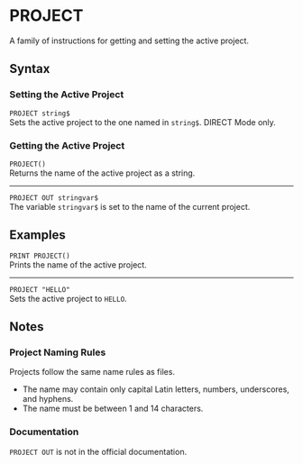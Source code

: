 # PROJECT #
A family of instructions for getting and setting the active project.

## Syntax ##
### Setting the Active Project ###
`PROJECT string$`  
Sets the active project to the one named in `string$`. DIRECT Mode only.
### Getting the Active Project ###
`PROJECT()`  
Returns the name of the active project as a string.
- - - 
`PROJECT OUT stringvar$`  
The variable `stringvar$` is set to the name of the current project.

## Examples ##
`PRINT PROJECT()`  
Prints the name of the active project.
- - -
`PROJECT "HELLO"`  
Sets the active project to `HELLO`.

## Notes ##
### Project Naming Rules ###
Projects follow the same name rules as files.
- The name may contain only capital Latin letters, numbers, underscores, and hyphens.
- The name must be between 1 and 14 characters.

### Documentation ###
`PROJECT OUT` is not in the official documentation.
